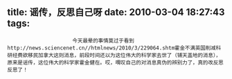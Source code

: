 title: 谣传，反思自己呀
date: 2010-03-04 18:27:43
tags: 
---


						 今天最晕的事情莫过于看到http://news.sciencenet.cn//htmlnews/2010/3/229064.shtm霍金不满英国削减科研经费欲移民加拿大这则消息，前段时间还以为这位伟大的科学家去世了（铺天盖地的消息），原来是谣传，这位伟大的科学家霍金健在。哎，喟叹自己的对消息真伪的辨别力了，真的改反思反思了！
		
		
		                                   